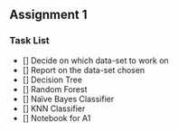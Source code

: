 ## Assignment 1
### Task List
* [] Decide on which data-set to work on
* [] Report on the data-set chosen
* [] Decision Tree 
* [] Random Forest
* [] Naïve Bayes Classifier
* [] KNN Classifier
* [] Notebook for A1



